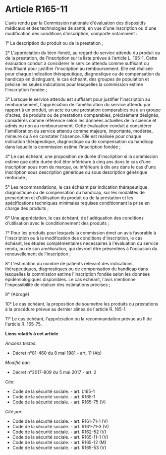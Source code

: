 # Article R165-11

L'avis rendu par la Commission nationale d'évaluation des dispositifs médicaux et des technologies de santé, en vue d'une
inscription ou d'une modification des conditions d'inscription, comporte notamment : 

1° La description du produit ou de la prestation ; 

2° L'appréciation du bien-fondé, au regard du service attendu du produit ou de la prestation, de l'inscription sur la liste
prévue à l'article L. 165-1. Cette évaluation conduit à considérer le service attendu comme suffisant ou insuffisant pour
justifier l'inscription au remboursement. Elle est réalisée pour chaque indication thérapeutique, diagnostique ou de
compensation du handicap en distinguant, le cas échéant, des groupes de population et précise les seules indications pour
lesquelles la commission estime l'inscription fondée ; 

3° Lorsque le service attendu est suffisant pour justifier l'inscription au remboursement, l'appréciation de l'amélioration
du service attendu par rapport à un produit, un acte ou une prestation comparables ou à un groupe d'actes, de produits ou de
prestations comparables, précisément désignés, considérés comme référence selon les données actuelles de la science et admis
ou non au remboursement. Cette évaluation conduit à considérer l'amélioration du service attendu comme majeure, importante,
modérée, mineure ou à en constater l'absence. Elle est réalisée pour chaque indication thérapeutique, diagnostique ou de
compensation du handicap dans laquelle la commission estime l'inscription fondée ; 

4° Le cas échéant, une proposition de durée d'inscription si la commission estime que cette durée doit être inférieure à cinq
ans dans le cas d'une inscription sous nom de marque, ou inférieure à dix ans dans le cas d'une inscription sous description
générique ou sous description générique renforcée ; 

5° Les recommandations, le cas échéant par indication thérapeutique, diagnostique ou de compensation du handicap, sur les
modalités de prescription et d'utilisation du produit ou de la prestation et les spécifications techniques minimales requises
conditionnant la prise en charge des produits ; 

6° Une appréciation, le cas échéant, de l'adéquation des conditions d'utilisation avec le conditionnement des produits ; 

7° Pour les produits pour lesquels la commission émet un avis favorable à l'inscription ou à la modification des conditions
d'inscription, le cas échéant, les études complémentaires nécessaires à l'évaluation du service rendu, ou de son
amélioration, qui devront être présentées à l'occasion du renouvellement de l'inscription ; 

8° L'estimation du nombre de patients relevant des indications thérapeutiques, diagnostiques ou de compensation du handicap
dans lesquelles la commission estime l'inscription fondée selon les données épidémiologiques disponibles. Le cas échéant,
l'avis mentionne l'impossibilité de réaliser des estimations précises ; 

9° (Abrogé) 

10° Le cas échéant, la proposition de soumettre les produits ou prestations à la procédure prévue au dernier alinéa de
l'article R. 165-1.

11° Le cas échéant, l'appréciation ou la recommandation prévue au II de l'article R. 165-75.

**Liens relatifs à cet article**

_Anciens textes_:

  - Décret n°81-460 du 8 mai 1981 - art. 11 (Ab)

_Modifié par_:

  - Décret n°2017-809 du 5 mai 2017 - art. 2

_Cite_:

  - Code de la sécurité sociale. - art. L165-1
  - Code de la sécurité sociale. - art. R165-1
  - Code de la sécurité sociale. - art. R165-75 (V)

_Cité par_:

  - Code de la sécurité sociale. - art. R161-71-1 (V)
  - Code de la sécurité sociale. - art. R161-71-3 (V)
  - Code de la sécurité sociale. - art. R162-52 (V)
  - Code de la sécurité sociale. - art. R165-11-1 (V)
  - Code de la sécurité sociale. - art. R165-12 (M)
  - Code de la sécurité sociale. - art. R165-53 (V)
